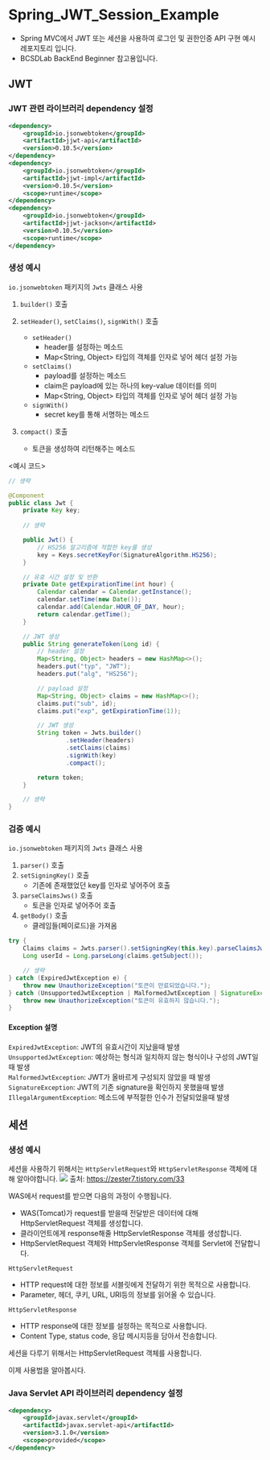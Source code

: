 # Spring_JWT_Session_Example
- Spring MVC에서 JWT 또는 세션을 사용하여 로그인 및 권한인증 API 구현 예시 레포지토리 입니다.
- BCSDLab BackEnd Beginner 참고용입니다.

## JWT
### JWT 관련 라이브러리 dependency 설정
``` xml
<dependency>
    <groupId>io.jsonwebtoken</groupId>
    <artifactId>jjwt-api</artifactId>
    <version>0.10.5</version>
</dependency>
<dependency>
    <groupId>io.jsonwebtoken</groupId>
    <artifactId>jjwt-impl</artifactId>
    <version>0.10.5</version>
    <scope>runtime</scope>
</dependency>
<dependency>
    <groupId>io.jsonwebtoken</groupId>
    <artifactId>jjwt-jackson</artifactId>
    <version>0.10.5</version>
    <scope>runtime</scope>
</dependency>
```

### 생성 예시
`io.jsonwebtoken` 패키지의 `Jwts` 클래스 사용
1. `builder()` 호출
2. `setHeader()`, `setClaims()`, `signWith()` 호출
    - `setHeader()`
      - header를 설정하는 메소드
      - Map<String, Object> 타입의 객체를 인자로 넣어 헤더 설정 가능
    - `setClaims()`
      - payload를 설정하는 메소드
      - claim은 payload에 있는 하나의 key-value 데이터를 의미
      - Map<String, Object> 타입의 객체를 인자로 넣어 헤더 설정 가능
    - `signWith()`
      - secret key를 통해 서명하는 메소드
  
3. `compact()` 호출
     - 토큰을 생성하여 리턴해주는 메소드
  
<예시 코드>
``` java
// 생략

@Component
public class Jwt {
    private Key key;
    
    // 생략

    public Jwt() {
        // HS256 알고리즘에 적합한 key를 생성
        key = Keys.secretKeyFor(SignatureAlgorithm.HS256);
    }

    // 유효 시간 설정 및 반환
    private Date getExpirationTime(int hour) {
        Calendar calendar = Calendar.getInstance();
        calendar.setTime(new Date());
        calendar.add(Calendar.HOUR_OF_DAY, hour);
        return calendar.getTime();
    }

    // JWT 생성
    public String generateToken(Long id) {
        // header 설정
        Map<String, Object> headers = new HashMap<>();
        headers.put("typ", "JWT");
        headers.put("alg", "HS256");

        // payload 설정
        Map<String, Object> claims = new HashMap<>();
        claims.put("sub", id);
        claims.put("exp", getExpirationTime(1));

        // JWT 생성
        String token = Jwts.builder()
                .setHeader(headers)
                .setClaims(claims)
                .signWith(key) 
                .compact();

        return token;
    }

    // 생략
}

```

### 검증 예시
`io.jsonwebtoken` 패키지의 `Jwts` 클래스 사용
1. `parser()` 호출
2. `setSigningKey()` 호출
    - 기존에 존재했었던 key를 인자로 넣어주어 호출
3. `parseClaimsJws()` 호출
    - 토큰을 인자로 넣어주어 호출
4. `getBody()` 호출
    - 클레임들(페이로드)을 가져옴
    
``` java
try {
    Claims claims = Jwts.parser().setSigningKey(this.key).parseClaimsJws(token).getBody();
    Long userId = Long.parseLong(claims.getSubject());

    // 생략
} catch (ExpiredJwtException e) {
    throw new UnauthorizeException("토큰이 만료되었습니다.");
} catch (UnsupportedJwtException | MalformedJwtException | SignatureException | IllegalArgumentException e) {
    throw new UnauthorizeException("토큰이 유효하지 않습니다.");
}
```
#### Exception 설명
`ExpiredJwtException`: JWT의 유효시간이 지났을때 발생  
`UnsupportedJwtException`: 예상하는 형식과 일치하지 않는 형식이나 구성의 JWT일때 발생  
`MalformedJwtException`: JWT가 올바르게 구성되지 않았을 때 발생   
`SignatureException`: JWT의 기존 signature을 확인하지 못했을때 발생  
`IllegalArgumentException`: 메소드에 부적절한 인수가 전달되었을때 발생

## 세션
### 생성 예시 
세션을 사용하기 위해서는 `HttpServletRequest`와 `HttpServletResponse` 객체에 대해 알아야합니다.
![](https://i.imgur.com/CQbNHW0.png)
출처: https://zester7.tistory.com/33  

WAS에서 request를 받으면 다음의 과정이 수행됩니다.  
- WAS(Tomcat)가 request를 받을때 전달받은 데이터에 대해 HttpServletRequest 객체를 생성합니다.
- 클라이언트에게 response해줄 HttpServletResponse 객체를 생성합니다.
- HttpServletRequest 객체와 HttpServletResponse 객체를 Servlet에 전달합니다.

`HttpServletRequest`
- HTTP request에 대한 정보를 서블릿에게 전달하기 위한 목적으로 사용합니다.
- Parameter, 헤더, 쿠키, URL, URI등의 정보를 읽어올 수 있습니다.

`HttpServletResponse`
- HTTP response에 대한 정보를 설정하는 목적으로 사용합니다.
- Content Type, status code, 응답 메시지등을 담아서 전송합니다.

세션을 다루기 위해서는 HttpServletRequest 객체를 사용합니다.

이제 사용법을 알아봅시다.

### Java Servlet API 라이브러리 dependency 설정
``` xml
<dependency>
    <groupId>javax.servlet</groupId>
    <artifactId>javax.servlet-api</artifactId>
    <version>3.1.0</version>
    <scope>provided</scope>
</dependency>
```

